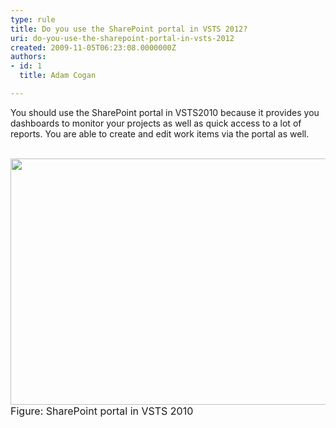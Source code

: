 ```yaml
---
type: rule
title: Do you use the SharePoint portal in VSTS 2012?
uri: do-you-use-the-sharepoint-portal-in-vsts-2012
created: 2009-11-05T06:23:08.0000000Z
authors:
- id: 1
  title: Adam Cogan

---
```




<span class='intro'> You should use the SharePoint portal in VSTS2010 because it provides you dashboards to monitor your projects as well as quick access to a lot of reports. You are able to create and edit work items via the portal as well. <br>
 </span>


  <br>
<img width="588" height="394" class="ms-rteCustom-ImageArea" src="/Management/RulesToBetterProjectManagement/PublishingImages/VSTS2010-SharePointPortal.jpg" /><br>
<font class="ms-rteCustom-FigureNormal" size="+0">Figure&#58; SharePoint portal in VSTS 2010 </font><br>
<br>
<br>



